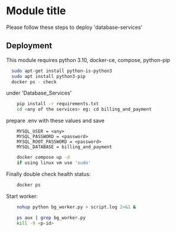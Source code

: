
# Module title

Please follow these steps to deploy 'database-services'



## Deployment

This module requires python 3.10, docker-ce, compose, python-pip

```bash
  sudo apt-get install python-is-python3
  sudo apt install python3-pip
  docker ps - check 
```
under 'Database_Services'
```bash
    pip install -r requirements.txt
    cd <any of the services> eg: cd billing_and_payment
```
prepare .env with these values and save
```env
    MYSQL_USER = <any>
    MYSQL_PASSWORD = <password>
    MYSQL_ROOT_PASSWORD = <password>
    MYSQL_DATABASE = billing_and_payment
```
```bash
    docker compose up -d
    if using linux vm use 'sudo'
```
Finally double check health status:
```bash
    docker ps
``` 
Start worker:
```bash
    nohup python bg_worker.py > script.log 2>&1 &
``` 
```bash
    ps aux | grep bg_worker.py
    kill -9 <p-id>
``` 